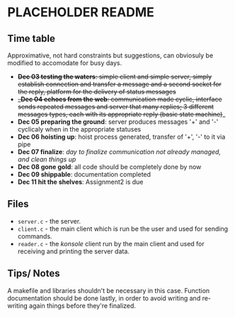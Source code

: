 # PLACEHOLDER README

## Time table
Approximative, not hard constraints but suggestions, can obviosuly be modified to accomodate for busy days.

* ~~__Dec 03 testing the waters__: simple client and simple server, simply establish connection and transfer a message and a
								second socket for the reply, platform for the delivery of status messages~~
* ~~___Dec 04 echoes from the web__: communication made cyclic, interface sends repeated messages and server that many replies;
								3 different messages types, each with its appropriate reply (basic state machine)~~_
* __Dec 05 preparing the ground__: server produces messages '+' and '-' cyclicaly when in the appropriate statuses
* __Dec 06 hoisting up__: hoist process generated, transfer of '+', '-' to it via pipe
* __Dec 07 finalize__: _day to finalize communication not already managed, and clean things up_
* __Dec 08 gone gold__: all code should be completely done by now
* __Dec 09 shippable__: documentation completed
* __Dec 11 hit the shelves__: Assignment2 is due

## Files

* `server.c` - the server.
* `client.c` - the main client which is run be the user and used for sending commands.
* `reader.c` - the _konsole_ client run by the main client and used for receiving and printing the server data.

## Tips/ Notes
A makefile and libraries shouldn't be necessary in this case.
Function documentation should be done lastly, in order to avoid writing and re-writing again things before they're
finalized.
